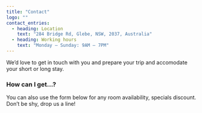 ```yaml
---
title: "Contact"
logo: ""
contact_entries:
  - heading: Location
    text: "284 Bridge Rd, Glebe, NSW, 2037, Australia"
  - heading: Working hours
    text: "Monday – Sunday: 9AM – 7PM"
---
```


We’d love to get in touch with you and prepare your trip and
accomodate your short or long stay.

<h3 class="f4 b lh-title mb2">How can I get…?</h3>

You can also use the form below for any room
availability, specials discount. Don’t be shy, drop us a line!
